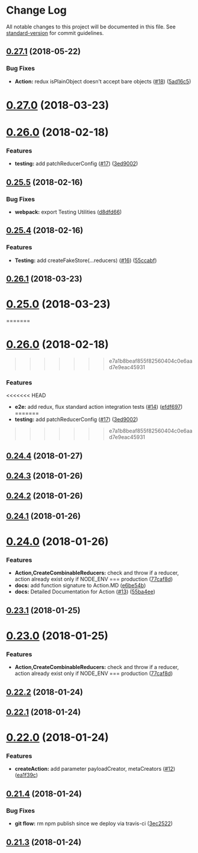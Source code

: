 # Change Log

All notable changes to this project will be documented in this file. See [standard-version](https://github.com/conventional-changelog/standard-version) for commit guidelines.

<a name="0.27.1"></a>
## [0.27.1](https://github.com/Code-Y/redux-fluent/compare/v0.27.0...v0.27.1) (2018-05-22)


### Bug Fixes

* **Action:** redux isPlainObject doesn't accept bare objects ([#18](https://github.com/Code-Y/redux-fluent/issues/18)) ([5ad16c5](https://github.com/Code-Y/redux-fluent/commit/5ad16c5))



<a name="0.27.0"></a>
# [0.27.0](https://github.com/Code-Y/redux-fluent/compare/v0.25.0...v0.27.0) (2018-03-23)



<a name="0.26.0"></a>
# [0.26.0](https://github.com/Code-Y/redux-fluent/compare/v0.25.5...v0.26.0) (2018-02-18)


### Features

* **testing:** add patchReducerConfig ([#17](https://github.com/Code-Y/redux-fluent/issues/17)) ([3ed9002](https://github.com/Code-Y/redux-fluent/commit/3ed9002))



<a name="0.25.5"></a>
## [0.25.5](https://github.com/Code-Y/redux-fluent/compare/v0.25.4...v0.25.5) (2018-02-16)


### Bug Fixes

* **webpack:** export Testing Utilities ([d8dfd66](https://github.com/Code-Y/redux-fluent/commit/d8dfd66))



<a name="0.25.4"></a>
## [0.25.4](https://github.com/Code-Y/redux-fluent/compare/v0.24.4...v0.25.4) (2018-02-16)


### Features

* **Testing:** add createFakeStore(...reducers) ([#16](https://github.com/Code-Y/redux-fluent/issues/16)) ([55ccabf](https://github.com/Code-Y/redux-fluent/commit/55ccabf))



<a name="0.26.1"></a>
## [0.26.1](https://github.com/Code-Y/redux-fluent/compare/v0.25.0...v0.26.1) (2018-03-23)



<a name="0.25.0"></a>
# [0.25.0](https://github.com/Code-Y/redux-fluent/compare/v0.24.4...v0.25.0) (2018-03-23)
=======
<a name="0.26.0"></a>
# [0.26.0](https://github.com/Code-Y/redux-fluent/compare/v0.25.5...v0.26.0) (2018-02-18)
>>>>>>> e7a1b8beaf855f82560404c0e6aad7e9eac45931


### Features

<<<<<<< HEAD
* **e2e:** add redux, flux standard action integration tests ([#14](https://github.com/Code-Y/redux-fluent/issues/14)) ([efdf697](https://github.com/Code-Y/redux-fluent/commit/efdf697))
=======
* **testing:** add patchReducerConfig ([#17](https://github.com/Code-Y/redux-fluent/issues/17)) ([3ed9002](https://github.com/Code-Y/redux-fluent/commit/3ed9002))
>>>>>>> e7a1b8beaf855f82560404c0e6aad7e9eac45931



<a name="0.24.4"></a>
## [0.24.4](https://github.com/Code-Y/redux-fluent/compare/v0.24.3...v0.24.4) (2018-01-27)



<a name="0.24.3"></a>
## [0.24.3](https://github.com/Code-Y/redux-fluent/compare/v0.24.2...v0.24.3) (2018-01-26)



<a name="0.24.2"></a>
## [0.24.2](https://github.com/Code-Y/redux-fluent/compare/v0.24.1...v0.24.2) (2018-01-26)



<a name="0.24.1"></a>
## [0.24.1](https://github.com/Code-Y/redux-fluent/compare/v0.24.0...v0.24.1) (2018-01-26)



<a name="0.24.0"></a>
# [0.24.0](https://github.com/Code-Y/redux-fluent/compare/v0.22.2...v0.24.0) (2018-01-26)


### Features

* **Action,CreateCombinableReducers:** check and throw if a reducer, action already exist only if NODE_ENV === production ([77caf8d](https://github.com/Code-Y/redux-fluent/commit/77caf8d))
* **docs:** add function signature to Action.MD ([e6be54b](https://github.com/Code-Y/redux-fluent/commit/e6be54b))
* **docs:** Detailed Documentation for Action ([#13](https://github.com/Code-Y/redux-fluent/issues/13)) ([55ba4ee](https://github.com/Code-Y/redux-fluent/commit/55ba4ee))



<a name="0.23.1"></a>
## [0.23.1](https://github.com/Code-Y/redux-fluent/compare/v0.23.0...v0.23.1) (2018-01-25)



<a name="0.23.0"></a>
# [0.23.0](https://github.com/Code-Y/redux-fluent/compare/v0.22.2...v0.23.0) (2018-01-25)


### Features

* **Action,CreateCombinableReducers:** check and throw if a reducer, action already exist only if NODE_ENV === production ([77caf8d](https://github.com/Code-Y/redux-fluent/commit/77caf8d))



<a name="0.22.2"></a>
## [0.22.2](https://github.com/Code-Y/redux-fluent/compare/v0.22.1...v0.22.2) (2018-01-24)



<a name="0.22.1"></a>
## [0.22.1](https://github.com/Code-Y/redux-fluent/compare/v0.22.0...v0.22.1) (2018-01-24)



<a name="0.22.0"></a>
# [0.22.0](https://github.com/Code-Y/redux-fluent/compare/v0.21.4...v0.22.0) (2018-01-24)


### Features

* **createAction:** add parameter payloadCreator, metaCreators ([#12](https://github.com/Code-Y/redux-fluent/issues/12)) ([ea1f39c](https://github.com/Code-Y/redux-fluent/commit/ea1f39c))



<a name="0.21.4"></a>
## [0.21.4](https://github.com/Code-Y/redux-fluent/compare/v0.21.3...v0.21.4) (2018-01-24)


### Bug Fixes

* **git flow:** rm npm publish since we deploy via travis-ci ([3ec2522](https://github.com/Code-Y/redux-fluent/commit/3ec2522))



<a name="0.21.3"></a>
## [0.21.3](https://github.com/Code-Y/redux-fluent/compare/v0.21.2...v0.21.3) (2018-01-24)

